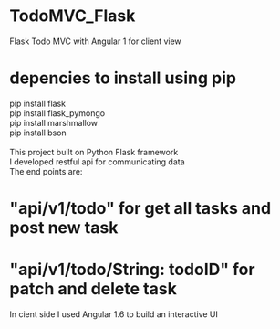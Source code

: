 # TodoMVC_Flask
Flask Todo MVC with Angular 1 for client view
# depencies to install using pip

pip install flask <br/>
pip install flask_pymongo<br/>
pip install marshmallow<br/>
pip install bson<br/>
<br/>
This project built on Python Flask framework<br/>
I developed restful api for communicating data <br/>
The end points are:<br/>
# "api/v1/todo" for get all tasks and post new task<br/>
# "api/v1/todo/String: todoID" for patch and delete task <br/>
In cient side I used Angular 1.6 to build an interactive UI
